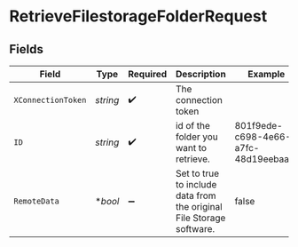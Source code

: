 # RetrieveFilestorageFolderRequest


## Fields

| Field                                                                | Type                                                                 | Required                                                             | Description                                                          | Example                                                              |
| -------------------------------------------------------------------- | -------------------------------------------------------------------- | -------------------------------------------------------------------- | -------------------------------------------------------------------- | -------------------------------------------------------------------- |
| `XConnectionToken`                                                   | *string*                                                             | :heavy_check_mark:                                                   | The connection token                                                 |                                                                      |
| `ID`                                                                 | *string*                                                             | :heavy_check_mark:                                                   | id of the folder you want to retrieve.                               | 801f9ede-c698-4e66-a7fc-48d19eebaa4f                                 |
| `RemoteData`                                                         | **bool*                                                              | :heavy_minus_sign:                                                   | Set to true to include data from the original File Storage software. | false                                                                |